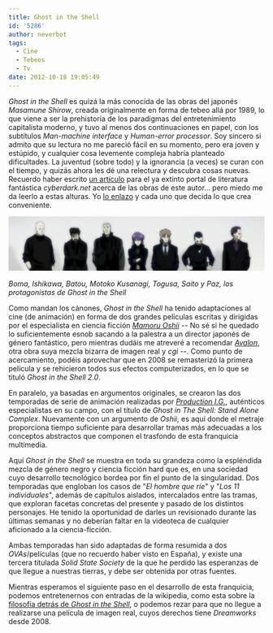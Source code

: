 ```yaml
---
title: Ghost in the Shell
id: '5286'
author: neverbot
tags:
  - Cine
  - Tebeos
  - Tv
date: 2012-10-18 19:05:49
---
```


_Ghost in the Shell_ es quizá la más conocida de las obras del japonés _Masamune Shirow_, creada originalmente en forma de tebeo allá por 1989, lo que viene a ser la prehistoria de los paradigmas del entretenimiento capitalista moderno, y tuvo al menos dos continuaciones en papel, con los subtítulos _Man-machine interface_ y _Human-error processor_. Soy sincero si admito que su lectura no me pareció fácil en su momento, pero era joven y estúpido, y cualquier cosa levemente compleja habría planteado dificultades. La juventud (sobre todo) y la ignorancia (a veces) se curan con el tiempo, y quizás ahora les dé una relectura y descubra cosas nuevas. Recuerdo haber escrito [un artículo](http://www.cyberdark.net/portada.php?edi=6&cod=126) para el ya extinto portal de literatura fantástica _cyberdark.net_ acerca de las obras de este autor... pero miedo me da leerlo a estas alturas. Yo [lo enlazo](http://www.cyberdark.net/portada.php?edi=6&cod=126) y cada uno que decida lo que crea conveniente.

[![](./ghost-in-the-shell/gits.png "Ghost in the Shell: Stand Alone Complex")](./gits.png)

_Boma, Ishikawa, Batou, Motoko Kusanagi, Togusa, Saito y Paz, los protagonistas de Ghost in the Shell_

Como mandan los cánones, _Ghost in the Shell_ ha tenido adaptaciones al cine (de animación) en forma de dos grandes películas escritas y dirigidas por el especialista en ciencia ficción _[Mamoru Oshii](http://www.imdb.com/name/nm0651900/) --_ No sé si he quedado lo suficientemente esnob sacando a la palestra a un director japonés de género fantástico, pero mientras dudáis me atreveré a recomendar [_Avalon_](http://www.imdb.com/title/tt0267287/), otra obra suya mezcla bizarra de imagen real y _cgi --_. Como punto de acercamiento, podéis aprovechar que en 2008 se remasterizó la primera película y se rehicieron todos sus efectos computerizados, en lo que se tituló _Ghost in the Shell 2.0_.

En paralelo, ya basadas en argumentos originales, se crearon las dos temporadas de serie de animación realizadas por [_Production I.G._](http://en.wikipedia.org/wiki/Production_I.G.), auténticos especialistas en su campo, con el título de _Ghost in The Shell: Stand Alone Complex_. Nuevamente con un argumento de _Oshii_, es aquí donde el metraje proporciona tiempo suficiente para desarrollar tramas más adecuadas a los conceptos abstractos que componen el trasfondo de esta franquicia multimedia.

Aquí _Ghost in the Shell_ se muestra en toda su grandeza como la espléndida mezcla de género negro y ciencia ficción hard que es, en una sociedad cuyo desarrollo tecnológico bordea por fin el punto de la singularidad. Dos temporadas que engloban los casos de "_El hombre que ríe_" y "_Los 11 individuales_", además de capítulos aislados, intercalados entre las tramas, que exploran facetas concretas del presente y pasado de los distintos personajes. He tenido la oportunidad de darles un revisionado durante las últimas semanas y no deberían faltar en la videoteca de cualquier aficionado a la ciencia-ficción.

Ambas temporadas han sido adaptadas de forma resumida a dos _OVAs_/películas (que no recuerdo haber visto en España), y existe una tercera titulada _Solid State Society_ de la que he perdido las esperanzas de que llegue a nuestras tierras, y debe ser obtenida por otras fuentes.

Mientras esperamos el siguiente paso en el desarrollo de esta franquicia, podemos entretenernos con entradas de la wikipedia, como esta sobre la [filosofía detrás de _Ghost in the Shell_](http://en.wikipedia.org/wiki/Philosophy_of_Ghost_in_the_Shell), o podemos rezar para que no llegue a realizarse una película de imagen real, cuyos derechos tiene _Dreamworks_ desde 2008.